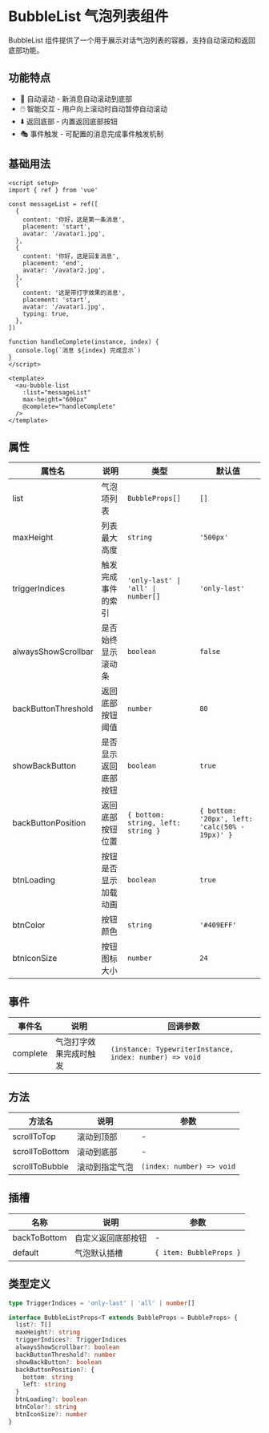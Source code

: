 # BubbleList 气泡列表组件

BubbleList 组件提供了一个用于展示对话气泡列表的容器，支持自动滚动和返回底部功能。

## 功能特点

- 🔄 自动滚动 - 新消息自动滚动到底部
- 🖱️ 智能交互 - 用户向上滚动时自动暂停自动滚动
- ⬇️ 返回底部 - 内置返回底部按钮
- 🎭 事件触发 - 可配置的消息完成事件触发机制

## 基础用法

```vue
<script setup>
import { ref } from 'vue'

const messageList = ref([
  {
    content: '你好，这是第一条消息',
    placement: 'start',
    avatar: '/avatar1.jpg',
  },
  {
    content: '你好，这是回复消息',
    placement: 'end',
    avatar: '/avatar2.jpg',
  },
  {
    content: '这是带打字效果的消息',
    placement: 'start',
    avatar: '/avatar1.jpg',
    typing: true,
  },
])

function handleComplete(instance, index) {
  console.log(`消息 ${index} 完成显示`)
}
</script>

<template>
  <au-bubble-list
    :list="messageList"
    max-height="600px"
    @complete="handleComplete"
  />
</template>
```

## 属性

| 属性名              | 说明                 | 类型                               | 默认值                                         |
| ------------------- | -------------------- | ---------------------------------- | ---------------------------------------------- |
| list                | 气泡项列表           | `BubbleProps[]`                    | `[]`                                           |
| maxHeight           | 列表最大高度         | `string`                           | `'500px'`                                      |
| triggerIndices      | 触发完成事件的索引   | `'only-last' \| 'all' \| number[]` | `'only-last'`                                  |
| alwaysShowScrollbar | 是否始终显示滚动条   | `boolean`                          | `false`                                        |
| backButtonThreshold | 返回底部按钮阈值     | `number`                           | `80`                                           |
| showBackButton      | 是否显示返回底部按钮 | `boolean`                          | `true`                                         |
| backButtonPosition  | 返回底部按钮位置     | `{ bottom: string, left: string }` | `{ bottom: '20px', left: 'calc(50% - 19px)' }` |
| btnLoading          | 按钮是否显示加载动画 | `boolean`                          | `true`                                         |
| btnColor            | 按钮颜色             | `string`                           | `'#409EFF'`                                    |
| btnIconSize         | 按钮图标大小         | `number`                           | `24`                                           |

## 事件

| 事件名   | 说明                   | 回调参数                                                |
| -------- | ---------------------- | ------------------------------------------------------- |
| complete | 气泡打字效果完成时触发 | `(instance: TypewriterInstance, index: number) => void` |

## 方法

| 方法名         | 说明           | 参数                      |
| -------------- | -------------- | ------------------------- |
| scrollToTop    | 滚动到顶部     | -                         |
| scrollToBottom | 滚动到底部     | -                         |
| scrollToBubble | 滚动到指定气泡 | `(index: number) => void` |

## 插槽

| 名称         | 说明               | 参数                    |
| ------------ | ------------------ | ----------------------- |
| backToBottom | 自定义返回底部按钮 | -                       |
| default      | 气泡默认插槽       | `{ item: BubbleProps }` |

## 类型定义

```typescript
type TriggerIndices = 'only-last' | 'all' | number[]

interface BubbleListProps<T extends BubbleProps = BubbleProps> {
  list?: T[]
  maxHeight?: string
  triggerIndices?: TriggerIndices
  alwaysShowScrollbar?: boolean
  backButtonThreshold?: number
  showBackButton?: boolean
  backButtonPosition?: {
    bottom: string
    left: string
  }
  btnLoading?: boolean
  btnColor?: string
  btnIconSize?: number
}
```
